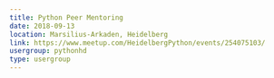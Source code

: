 ```yaml
---
title: Python Peer Mentoring
date: 2018-09-13
location: Marsilius-Arkaden, Heidelberg
link: https://www.meetup.com/HeidelbergPython/events/254075103/
usergroup: pythonhd
type: usergroup
---
```


